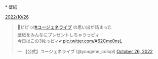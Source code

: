 


<br>
* 壁紙

[2022/10/26](https://twitter.com/yougene_colopl/status/1585150482347089920?s=20&t=PVH3pgEgpyKslKgRqVgBcQ)


<blockquote class="twitter-tweet"><p lang="ja" dir="ltr">🐥ピピっ❗️<a href="https://twitter.com/hashtag/%E3%83%A6%E3%83%BC%E3%82%B8%E3%82%A7%E3%83%8D%E3%83%A9%E3%82%A4%E3%83%96?src=hash&amp;ref_src=twsrc%5Etfw">#ユージェネライブ</a> の思い出が詰まった<br>壁紙をみんなにプレゼントしちゃうっピィ<br>今日はこの3枚っピィ💕 <a href="https://t.co/A62Cmx0nsL">pic.twitter.com/A62Cmx0nsL</a></p>&mdash; 【公式】ユージェネライブ (@yougene_colopl) <a href="https://twitter.com/yougene_colopl/status/1585150482347089920?ref_src=twsrc%5Etfw">October 26, 2022</a></blockquote> <script async src="https://platform.twitter.com/widgets.js" charset="utf-8"></script>


